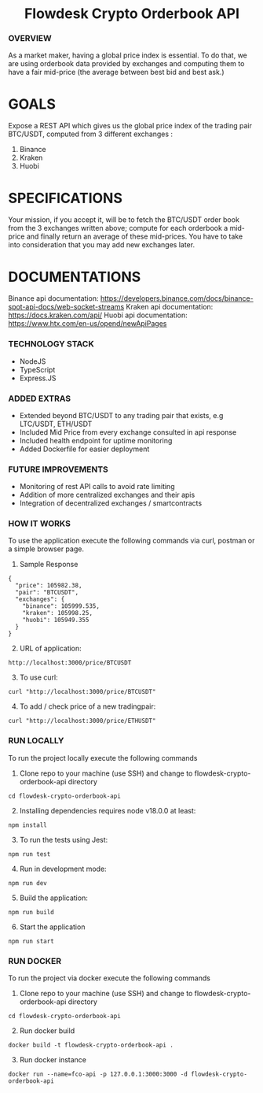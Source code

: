 <h1 align='center'>
  Flowdesk Crypto Orderbook API
</h1>

### OVERVIEW
As a market maker, having a global price index is essential.
To do that, we are using orderbook data provided by exchanges and computing them to have a fair mid-price (the average between best bid and best ask.)


# GOALS
Expose a REST API which gives us the global price index of the trading pair BTC/USDT, computed from 3 different exchanges :

1. Binance
2. Kraken
3. Huobi

# SPECIFICATIONS
Your mission, if you accept it, will be to fetch the BTC/USDT order book from the 3 exchanges written above; compute for each orderbook a mid-price and finally return an average of these mid-prices. You have to take into consideration that you may add new exchanges later.

# DOCUMENTATIONS
Binance api documentation: https://developers.binance.com/docs/binance-spot-api-docs/web-socket-streams
Kraken api documentation: https://docs.kraken.com/api/
Huobi api documentation: https://www.htx.com/en-us/opend/newApiPages

### TECHNOLOGY STACK
- NodeJS
- TypeScript
- Express.JS

### ADDED EXTRAS
- Extended beyond BTC/USDT to any trading pair that exists, e.g LTC/USDT, ETH/USDT
- Included Mid Price from every exchange consulted in api response
- Included health endpoint for uptime monitoring
- Added Dockerfile for easier deployment 

### FUTURE IMPROVEMENTS
- Monitoring of rest API calls to avoid rate limiting
- Addition of more centralized exchanges and their apis
- Integration of decentralized exchanges / smartcontracts

### HOW IT WORKS
To use the application execute the following commands via curl, postman or a simple browser page.

1. Sample Response
```
{
  "price": 105982.38,
  "pair": "BTCUSDT",
  "exchanges": {
    "binance": 105999.535,
    "kraken": 105998.25,
    "huobi": 105949.355
  }
}
```

2. URL of application: 
```
http://localhost:3000/price/BTCUSDT
```

3. To use curl:
```
curl "http://localhost:3000/price/BTCUSDT"
```

4. To add / check price of a new tradingpair:
```
curl "http://localhost:3000/price/ETHUSDT"
```


### RUN LOCALLY
To run the project locally execute the following commands

1. Clone repo to your machine (use SSH) and change to flowdesk-crypto-orderbook-api directory
```
cd flowdesk-crypto-orderbook-api
```

2. Installing dependencies requires node v18.0.0 at least:
```
npm install
```

3. To run the tests using Jest:
```
npm run test
```

4. Run in development mode:
```
npm run dev
```

5. Build the application:
```
npm run build
```

6. Start the application
```
npm run start
```

### RUN DOCKER
To run the project via docker execute the following commands

1. Clone repo to your machine (use SSH) and change to flowdesk-crypto-orderbook-api directory
```
cd flowdesk-crypto-orderbook-api
```

2. Run docker build
```
docker build -t flowdesk-crypto-orderbook-api .
```

3. Run docker instance
```
docker run --name=fco-api -p 127.0.0.1:3000:3000 -d flowdesk-crypto-orderbook-api
```